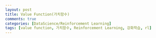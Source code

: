 ```yaml
---
layout: post
title: Value Function(가치함수)
comments: true
categories: [DataScience/Reinforcement Learning]
tags: [value function, 가치함수, Reinforcement Learning, 강화학습, rl]
---
```


<br/>

